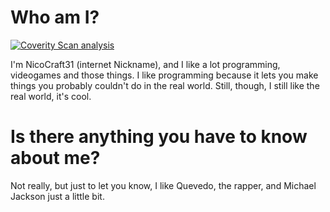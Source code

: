 # Who am I?

[![Coverity Scan analysis](https://scan.coverity.com/projects/2227/badge.svg)](https://scan.coverity.com/projects/2227)

I'm NicoCraft31 (internet Nickname), and I like a lot programming, videogames and those things.
I like programming because it lets you make things you probably couldn't do in the real world.
Still, though, I still like the real world, it's cool.

# Is there anything you have to know about me?

Not really, but just to let you know, I like Quevedo, the rapper, and Michael Jackson just a little bit.
